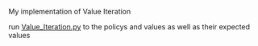 My implementation of Value Iteration

run [Value_Iteration.py](Value_Iteration.py) to the policys and values as well as their expected values